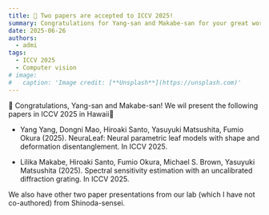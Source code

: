 ```yaml
---
title: 🎉 Two papers are accepted to ICCV 2025!
summary: Congratulations for Yang-san and Makabe-san for your great works! See you in Hawaii🌺
date: 2025-06-26
authors:
  - admi
tags:
  - ICCV 2025
  - Computer vision
# image:
#   caption: 'Image credit: [**Unsplash**](https://unsplash.com)'
---
```


🎉 Congratulations, Yang-san and Makabe-san! We wil present the following papers in ICCV 2025 in Hawaii🌺

- Yang Yang, Dongni Mao, Hiroaki Santo, Yasuyuki Matsushita, Fumio Okura (2025). NeuraLeaf: Neural parametric leaf models with shape and deformation disentanglement. In ICCV 2025.

- Lilika Makabe, Hiroaki Santo, Fumio Okura, Michael S. Brown, Yasuyuki Matsushita (2025). Spectral sensitivity estimation with an uncalibrated diffraction grating. In ICCV 2025.

We also have other two paper presentations from our lab (which I have not co-authored) from Shinoda-sensei.